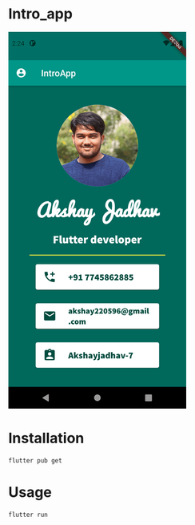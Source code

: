 # Intro_app





![News app flutter](https://github.com/Akshayjadhav-7/demo_app/blob/master/images/3.png)



# Installation

```
flutter pub get
```
# Usage

```
flutter run
```
